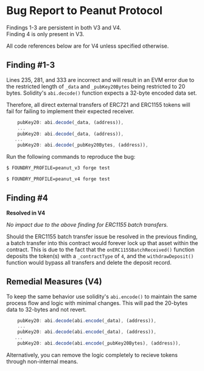 # Bug Report to Peanut Protocol

Findings 1-3 are persistent in both V3 and V4.<br>
Finding 4 is only present in V3.<br>

All code references below are for V4 unless specified otherwise.

## Finding #1-3

Lines 235, 281, and 333 are incorrect and will result in an EVM error due to the restricted length of `_data` and `_pubKey20Bytes` being restricted to 20 bytes. Solidity's `abi.decode()` function expects a 32-byte encoded data set.<br>

Therefore, all direct external transfers of ERC721 and ERC1155 tokens will fail for failing to implement their expected receiver.<br>

```js
    pubKey20: abi.decode(_data, (address)),
    ...
    pubKey20: abi.decode(_data, (address)),
   ...
    pubKey20: abi.decode(_pubKey20Bytes, (address)),
```

Run the following commands to reproduce the bug:

```bash
$ FOUNDRY_PROFILE=peanut_v3 forge test
```

```bash
$ FOUNDRY_PROFILE=peanut_v4 forge test
```

## Finding #4

<strong>Resolved in V4</strong><br>

<i>No impact due to the above finding for ERC1155 batch transfers.</i><br>

Should the ERC1155 batch transfer issue be resolved in the previous finding, a batch transfer into this contract would forever lock up that asset within the contract. This is due to the fact that the `onERC1155BatchReceived()` function deposits the token(s) with a `_contractType` of `4`, and the `withdrawDeposit()` function would bypass all transfers and delete the deposit record.

## Remedial Measures (V4)

To keep the same behavior use solidity's `abi.encode()` to maintain the same process flow and logic with minimal changes. This will pad the 20-bytes data to 32-bytes and not revert.<br>

```js
    pubKey20: abi.decode(abi.encode(_data), (address)),
    ...
    pubKey20: abi.decode(abi.encode(_data), (address)),
   ...
    pubKey20: abi.decode(abi.encode(_pubKey20Bytes), (address)),
```

Alternatively, you can remove the logic completely to recieve tokens through non-internal means.
